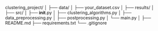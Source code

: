 clustering_project/
│
├── data/
│   ├── your_dataset.csv
│
├── results/
│
├── src/
│   ├── __init__.py
│   ├── clustering_algorithms.py
│   ├── data_preprocessing.py
│   ├── postprocessing.py
│   └── main.py
│
├── README.md
├── requirements.txt
└── .gitignore

